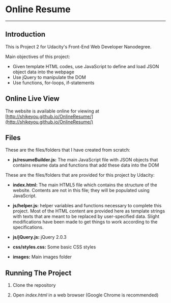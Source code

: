# Online Resume

---

## Introduction

This is Project 2 for Udacity's Front-End Web Developer Nanodegree.

Main objectives of this project:

* Given template HTML codes, use JavaScript to define and load JSON object data into the webpage
* Use jQuery to manipulate the DOM
* Use functions, for-loops, if-statements

## Online Live View

The website is available online for viewing at [http://shikeyou.github.io/OnlineResume/](http://shikeyou.github.io/OnlineResume/)

## Files

These are the files/folders that I have created from scratch:

* **js/resumeBuilder.js:** The main JavaScript file with JSON objects that contains resume data and functions that add these data into the DOM

These are the files/folders that are provided for this project by Udacity:

* **index.html:** The main HTML5 file which contains the structure of the website. Contents are not in this file; they will be populated using JavaScript.

* **js/helper.js:** helper variables and functions necessary to complete this project. Most of the HTML content are provided here as template strings with texts that are meant to be replaced by user-specified data. Slight modifications have been made to get things to work according to the specifications.

* **js/jQuery.js:** jQuery 2.0.3

* **css/styles.css:** Some basic CSS styles

* **images:** Main images folder

## Running The Project

1. Clone the repository

2. Open *index.html* in a web browser (Google Chrome is recommended)
